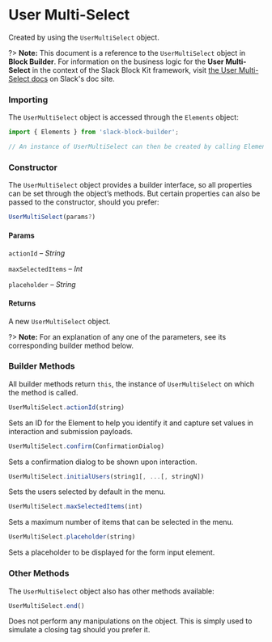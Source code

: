# User Multi-Select

Created by using the `UserMultiSelect` object.

?> **Note:** This document is a reference to the `UserMultiSelect` object in **Block Builder**. For information on the business logic for the **User Multi-Select** in the context of the Slack Block Kit framework, visit [the User Multi-Select docs](https:&#x2F;&#x2F;api.slack.com&#x2F;reference&#x2F;block-kit&#x2F;block-elements#users_multi_select) on Slack's doc site.

### Importing

The `UserMultiSelect` object is accessed through the `Elements` object:

```javascript
import { Elements } from 'slack-block-builder';

// An instance of UserMultiSelect can then be created by calling Elements.UserMultiSelect();
```


### Constructor

The `UserMultiSelect` object provides a builder interface, so all properties can be set through the object’s methods. But certain properties can also be passed to the constructor, should you prefer:

```javascript
UserMultiSelect(params?)
```

#### Params

`actionId` – *String*

`maxSelectedItems` – *Int*

`placeholder` – *String*

#### Returns

A new `UserMultiSelect` object.

?> **Note:** For an explanation of any one of the parameters, see its corresponding builder method below.

### Builder Methods

All builder methods return `this`, the instance of `UserMultiSelect` on which the method is called.

```javascript
UserMultiSelect.actionId(string)
```

Sets an ID for the Element to help you identify it and capture set values in interaction and submission payloads.
```javascript
UserMultiSelect.confirm(ConfirmationDialog)
```

Sets a confirmation dialog to be shown upon interaction.
```javascript
UserMultiSelect.initialUsers(string1[, ...[, stringN])
```

Sets the users selected by default in the menu.
```javascript
UserMultiSelect.maxSelectedItems(int)
```

Sets a maximum number of items that can be selected in the menu.
```javascript
UserMultiSelect.placeholder(string)
```

Sets a placeholder to be displayed for the form input element.


### Other Methods

The `UserMultiSelect` object also has other methods available:

```javascript
UserMultiSelect.end()
```

Does not perform any manipulations on the object. This is simply used to simulate a closing tag should you prefer it.

